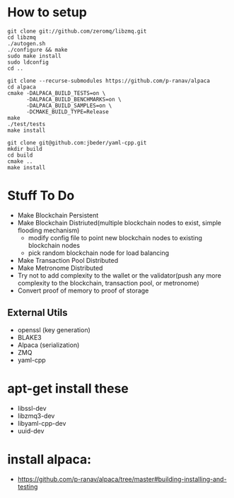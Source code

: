 # How to setup

```
git clone git://github.com/zeromq/libzmq.git
cd libzmq
./autogen.sh 
./configure && make
sudo make install
sudo ldconfig
cd ..

git clone --recurse-submodules https://github.com/p-ranav/alpaca
cd alpaca
cmake -DALPACA_BUILD_TESTS=on \
      -DALPACA_BUILD_BENCHMARKS=on \
      -DALPACA_BUILD_SAMPLES=on \
      -DCMAKE_BUILD_TYPE=Release
make
./test/tests
make install

git clone git@github.com:jbeder/yaml-cpp.git
mkdir build
cd build
cmake ..
make install
```

# Stuff To Do
* Make Blockchain Persistent
* Make Blockchain Distriuted(multiple blockchain nodes to exist, simple flooding mechanism)
  * modify config file to point new blockchain nodes to existing blockchain nodes
  * pick random blockchain node for load balancing
* Make Transaction Pool Distributed
* Make Metronome Distributed
* Try not to add complexity to the wallet or the validator(push any more complexity to the blockchain, transaction pool, or metronome)
* Convert proof of memory to proof of storage

## External Utils
* openssl (key generation)
* BLAKE3
* Alpaca (serialization)
* ZMQ
* yaml-cpp

# apt-get install these
* libssl-dev
* libzmq3-dev
* libyaml-cpp-dev
* uuid-dev

# install alpaca:
* https://github.com/p-ranav/alpaca/tree/master#building-installing-and-testing





